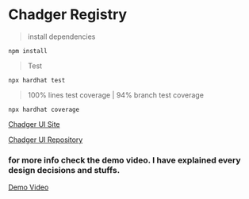 # Chadger Registry

> install dependencies

```
npm install
```

> Test
```
npx hardhat test
```

> 100% lines test coverage | 94% branch test coverage
```
npx hardhat coverage                                       
```

[Chadger UI Site](https://soft-rice-1394.on.fleek.co/)

[Chadger UI Repository](https://github.com/Ajand/Chadger-UI)

### for more info check the demo video. I have explained every design decisions and stuffs.

[Demo Video](https://drive.google.com/file/d/1NXRCC-tq2U18Izw_b4pnEM_TPqq8F3_O/view?usp=sharing)
